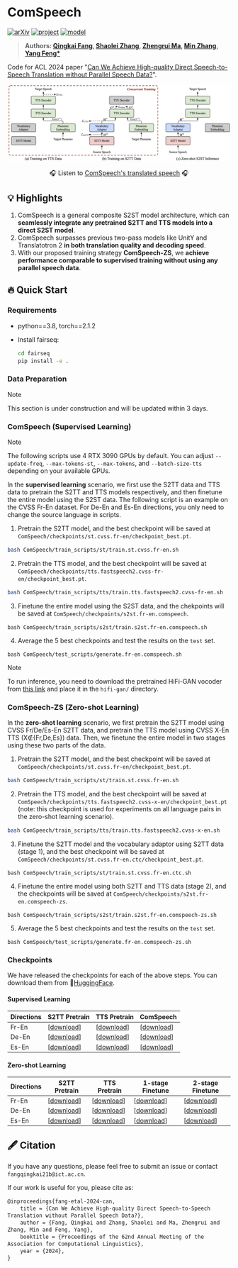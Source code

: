 # ComSpeech

[![arXiv](https://img.shields.io/badge/arXiv-2406.07289-b31b1b.svg?logo=arXiv)](https://arxiv.org/abs/2406.07289)
[![project](https://img.shields.io/badge/%F0%9F%8E%A7%20Demo-Listen%20to%20ComSpeech-orange.svg)](https://ictnlp.github.io/ComSpeech-Site/)
[![model](https://img.shields.io/badge/%F0%9F%A4%97%20-ComSpeech_Models-blue.svg)](https://huggingface.co/ICTNLP/ComSpeech_Models/tree/main)

> **Authors: [Qingkai Fang](https://fangqingkai.github.io/), [Shaolei Zhang](https://zhangshaolei1998.github.io/), [Zhengrui Ma](https://scholar.google.com.hk/citations?user=dUgq6tEAAAAJ), [Min Zhang](https://scholar.google.com.hk/citations?user=CncXH-YAAAAJ), [Yang Feng*](https://people.ucas.edu.cn/~yangfeng?language=en)**

Code for ACL 2024 paper "[Can We Achieve High-quality Direct Speech-to-Speech Translation without Parallel Speech Data?](https://arxiv.org/abs/2406.07289)".

![](assets/ComSpeech-ZS.png)

<p align="center">
  🎧 Listen to <a href="https://ictnlp.github.io/ComSpeech-Site/">ComSpeech's translated speech</a> 🎧 
</p>

## 💡 Highlights

1. ComSpeech is a general composite S2ST model architecture, which can **seamlessly integrate any pretrained S2TT and TTS models into a direct S2ST model**.
2. ComSpeech surpasses previous two-pass models like UnitY and Translatotron 2 **in both translation quality and decoding speed**.
3. With our proposed training strategy **ComSpeech-ZS**, we **achieve performance comparable to supervised training without using any parallel speech data**.

## 🔥 Quick Start

### Requirements

- python==3.8, torch==2.1.2
- Install fairseq:

  ```bash
  cd fairseq
  pip install -e .
  ```

### Data Preparation

> [!Note] 
> This section is under construction and will be updated within 3 days.

### ComSpeech (Supervised Learning)

> [!Note] 
> The following scripts use 4 RTX 3090 GPUs by default. You can adjust `--update-freq`, `--max-tokens-st`, `--max-tokens`, and `--batch-size-tts` depending on your available GPUs.

In the **supervised learning** scenario, we first use the S2TT data and TTS data to pretrain the S2TT and TTS models respectively, and then finetune the entire model using the S2ST data. The following script is an example on the CVSS Fr-En dataset. For De-En and Es-En directions, you only need to change the source language in scripts.

1. Pretrain the S2TT model, and the best checkpoint will be saved at `ComSpeech/checkpoints/st.cvss.fr-en/checkpoint_best.pt`.

```bash
bash ComSpeech/train_scripts/st/train.st.cvss.fr-en.sh
```

2. Pretrain the TTS model, and the best checkpoint will be saved at `ComSpeech/checkpoints/tts.fastspeech2.cvss-fr-en/checkpoint_best.pt`.

```bash
bash ComSpeech/train_scripts/tts/train.tts.fastspeech2.cvss-fr-en.sh
```

3. Finetune the entire model using the S2ST data, and the chekpoints will be saved at `ComSpeech/checkpoints/s2st.fr-en.comspeech`.

```
bash ComSpeech/train_scripts/s2st/train.s2st.fr-en.comspeech.sh
```

4.  Average the 5 best checkpoints and test the results on the `test` set.

```
bash ComSpeech/test_scripts/generate.fr-en.comspeech.sh
```

> [!Note] 
> To run inference, you need to download the pretrained HiFi-GAN vocoder from [this link](https://drive.google.com/drive/folders/1vJlfkwR7Uyheq2U5HrPnfTm-tzwuNuey) and place it in the `hifi-gan/` directory. 

### ComSpeech-ZS (Zero-shot Learning)

In the **zero-shot learning** scenario, we first pretrain the S2TT model using CVSS Fr/De/Es-En S2TT data, and pretrain the TTS model using CVSS X-En TTS (X∉{Fr,De,Es}) data. Then, we finetune the entire model in two stages using these two parts of the data.

1. Pretrain the S2TT model, and the best checkpoint will be saved at `ComSpeech/checkpoints/st.cvss.fr-en/checkpoint_best.pt`.

```bash
bash ComSpeech/train_scripts/st/train.st.cvss.fr-en.sh
```

2. Pretrain the TTS model, and the best checkpoint will be saved at `ComSpeech/checkpoints/tts.fastspeech2.cvss-x-en/checkpoint_best.pt` (note: this checkpoint is used for experiments on all language pairs in the zero-shot learning scenario).

```bash
bash ComSpeech/train_scripts/tts/train.tts.fastspeech2.cvss-x-en.sh
```

3. Finetune the S2TT model and the vocabulary adaptor using S2TT data (stage 1), and the best checkpoint will be saved at `ComSpeech/checkpoints/st.cvss.fr-en.ctc/checkpoint_best.pt`.

```
bash ComSpeech/train_scripts/st/train.st.cvss.fr-en.ctc.sh
```

4. Finetune the entire model using both S2TT and TTS data (stage 2), and the checkpoints will be saved at `ComSpeech/checkpoints/s2st.fr-en.comspeech-zs`.

```
bash ComSpeech/train_scripts/s2st/train.s2st.fr-en.comspeech-zs.sh
```

5. Average the 5 best checkpoints and test the results on the `test` set.

```
bash ComSpeech/test_scripts/generate.fr-en.comspeech-zs.sh
```

### Checkpoints

We have released the checkpoints for each of the above steps. You can download them from 🤗[HuggingFace](https://huggingface.co/ICTNLP/ComSpeech_Models).

#### Supervised Learning

| Directions | S2TT Pretrain                                                | TTS Pretrain                                                 | ComSpeech                                                    |
| ---------- | ------------------------------------------------------------ | ------------------------------------------------------------ | ------------------------------------------------------------ |
| Fr-En      | [[download](https://huggingface.co/ICTNLP/ComSpeech_Models/resolve/main/checkpoints/st.cvss.fr-en/checkpoint_best.pt?download=true)] | [[download](https://huggingface.co/ICTNLP/ComSpeech_Models/resolve/main/checkpoints/tts.fastspeech2.cvss-fr-en/checkpoint_best.pt?download=true)] | [[download](https://huggingface.co/ICTNLP/ComSpeech_Models/resolve/main/checkpoints/s2st.fr-en.comspeech/average_best_checkpoint.pt?download=true)] |
| De-En      | [[download](https://huggingface.co/ICTNLP/ComSpeech_Models/resolve/main/checkpoints/st.cvss.de-en/checkpoint_best.pt?download=true)] | [[download](https://huggingface.co/ICTNLP/ComSpeech_Models/resolve/main/checkpoints/tts.fastspeech2.cvss-de-en/checkpoint_best.pt?download=true)] | [[download](https://huggingface.co/ICTNLP/ComSpeech_Models/resolve/main/checkpoints/s2st.de-en.comspeech/average_best_checkpoint.pt?download=true)] |
| Es-En      | [[download](https://huggingface.co/ICTNLP/ComSpeech_Models/resolve/main/checkpoints/st.cvss.es-en/checkpoint_best.pt?download=true)] | [[download](https://huggingface.co/ICTNLP/ComSpeech_Models/resolve/main/checkpoints/tts.fastspeech2.cvss-es-en/checkpoint_best.pt?download=true)] | [[download](https://huggingface.co/ICTNLP/ComSpeech_Models/resolve/main/checkpoints/s2st.es-en.comspeech/average_best_checkpoint.pt?download=true)] |

#### Zero-shot Learning

| Directions | S2TT Pretrain                                                | TTS Pretrain                                                 | 1-stage Finetune                                             | 2-stage Finetune                                             |
| ---------- | ------------------------------------------------------------ | ------------------------------------------------------------ | ------------------------------------------------------------ | ------------------------------------------------------------ |
| Fr-En      | [[download](https://huggingface.co/ICTNLP/ComSpeech_Models/resolve/main/checkpoints/st.cvss.fr-en/checkpoint_best.pt?download=true)] | [[download](https://huggingface.co/ICTNLP/ComSpeech_Models/resolve/main/checkpoints/tts.fastspeech2.cvss-x-en/checkpoint_best.pt?download=true)] | [[download](https://huggingface.co/ICTNLP/ComSpeech_Models/resolve/main/checkpoints/st.cvss.fr-en.ctc/checkpoint_best.pt?download=true)] | [[download](https://huggingface.co/ICTNLP/ComSpeech_Models/resolve/main/checkpoints/s2st.fr-en.comspeech-zs/average_best_checkpoint.pt?download=true)] |
| De-En      | [[download](https://huggingface.co/ICTNLP/ComSpeech_Models/resolve/main/checkpoints/st.cvss.de-en/checkpoint_best.pt?download=true)] | [[download](https://huggingface.co/ICTNLP/ComSpeech_Models/resolve/main/checkpoints/tts.fastspeech2.cvss-x-en/checkpoint_best.pt?download=true)] | [[download](https://huggingface.co/ICTNLP/ComSpeech_Models/resolve/main/checkpoints/st.cvss.de-en.ctc/checkpoint_best.pt?download=true)] | [[download](https://huggingface.co/ICTNLP/ComSpeech_Models/resolve/main/checkpoints/s2st.de-en.comspeech-zs/average_best_checkpoint.pt?download=true)] |
| Es-En      | [[download](https://huggingface.co/ICTNLP/ComSpeech_Models/resolve/main/checkpoints/st.cvss.es-en/checkpoint_best.pt?download=true)] | [[download](https://huggingface.co/ICTNLP/ComSpeech_Models/resolve/main/checkpoints/tts.fastspeech2.cvss-x-en/checkpoint_best.pt?download=true)] | [[download](https://huggingface.co/ICTNLP/ComSpeech_Models/resolve/main/checkpoints/st.cvss.es-en.ctc/checkpoint_best.pt?download=true)] | [[download](https://huggingface.co/ICTNLP/ComSpeech_Models/resolve/main/checkpoints/s2st.es-en.comspeech-zs/average_best_checkpoint.pt?download=true)] |

## 🖋 Citation

If you have any questions, please feel free to submit an issue or contact `fangqingkai21b@ict.ac.cn`.

If our work is useful for you, please cite as:

```
@inproceedings{fang-etal-2024-can,
    title = {Can We Achieve High-quality Direct Speech-to-Speech Translation without Parallel Speech Data?},
    author = {Fang, Qingkai and Zhang, Shaolei and Ma, Zhengrui and Zhang, Min and Feng, Yang},
    booktitle = {Proceedings of the 62nd Annual Meeting of the Association for Computational Linguistics},
    year = {2024},
}
```
